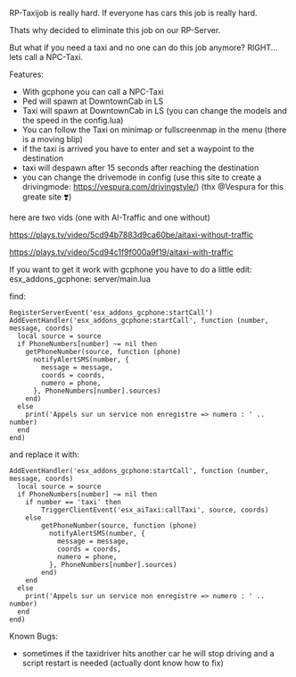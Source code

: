RP-Taxijob is really hard.
If everyone has cars this job is really hard.

Thats why decided to eliminate this job on our RP-Server.

But what if you need a taxi and no one can do this job anymore?
RIGHT... lets call a NPC-Taxi.

Features:
- With gcphone you can call a NPC-Taxi
- Ped will spawn at DowntownCab in LS
- Taxi will spawn at DowntownCab in LS
(you can change the models and the speed in the config.lua)
- You can follow the  Taxi on minimap or fullscreenmap in the menu (there is a moving blip)
- if the taxi is arrived you have to enter and set a waypoint to the destination
- taxi will despawn after 15 seconds after reaching the destination
- you can change the drivemode in config
(use this site to create a drivingmode: https://vespura.com/drivingstyle/)
(thx @Vespura for this greate site :heavy_heart_exclamation:)

here are two vids (one with AI-Traffic and one without)

https://plays.tv/video/5cd94b7883d9ca60be/aitaxi-without-traffic


https://plays.tv/video/5cd94c1f9f000a9f19/aitaxi-with-traffic

If you want to get it work with gcphone you have to do a little edit:
esx_addons_gcphone:
server/main.lua

find:
```
RegisterServerEvent('esx_addons_gcphone:startCall')
AddEventHandler('esx_addons_gcphone:startCall', function (number, message, coords)
  local source = source
  if PhoneNumbers[number] ~= nil then
    getPhoneNumber(source, function (phone) 
      notifyAlertSMS(number, {
        message = message,
        coords = coords,
        numero = phone,
      }, PhoneNumbers[number].sources)
    end)
  else
    print('Appels sur un service non enregistre => numero : ' .. number)
  end
end)
```
 and replace it with:

```
AddEventHandler('esx_addons_gcphone:startCall', function (number, message, coords)
  local source = source
  if PhoneNumbers[number] ~= nil then
	if number == 'taxi' then
		TriggerClientEvent('esx_aiTaxi:callTaxi', source, coords)
	else
		getPhoneNumber(source, function (phone) 
		  notifyAlertSMS(number, {
			message = message,
			coords = coords,
			numero = phone,
		  }, PhoneNumbers[number].sources)
		end)
	end
  else
    print('Appels sur un service non enregistre => numero : ' .. number)
  end
end)
```

Known Bugs:
- sometimes if the taxidriver hits another car he will stop driving and a script restart is needed
(actually dont know how to fix)
